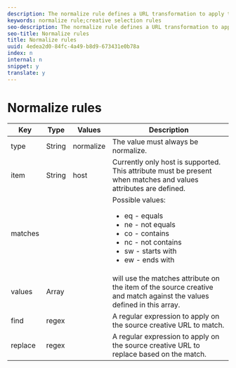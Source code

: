 ```yaml
---
description: The normalize rule defines a URL transformation to apply to a source creative URL obtained from a VAST/VMAP response.
keywords: normalize rule;creative selection rules
seo-description: The normalize rule defines a URL transformation to apply to a source creative URL obtained from a VAST/VMAP response.
seo-title: Normalize rules
title: Normalize rules
uuid: 4edea2d0-84fc-4a49-b8d9-673431e0b78a
index: n
internal: n
snippet: y
translate: y
---
```


# Normalize rules


<table id="table_ljp_tgx_hz"> 
 <title>The normalize rule has the following attributes and possible values:</title> 
 <thead> 
  <tr> 
   <th class="entry">Key</th> 
   <th class="entry">Type</th> 
   <th class="entry">Values</th> 
   <th class="entry">Description</th> 
  </tr> 
 </thead>
 <tbody> 
  <tr> 
   <td><span class="codeph">type</span></td> 
   <td><span class="codeph">String</span></td> 
   <td><span class="codeph">normalize</span></td> 
   <td>The value must always be <span class="codeph">normalize</span>.</td> 
  </tr> 
  <tr> 
   <td><span class="codeph">item</span></td> 
   <td><span class="codeph">String</span></td> 
   <td><span class="codeph">host</span></td> 
   <td>Currently only <span class="codeph">host</span> is supported. This attribute must be present when <span class="codeph">matches</span> and <span class="codeph">values</span> attributes are defined.</td> 
  </tr> 
  <tr> 
   <td><span class="codeph">matches</span></td> 
   <td></td> 
   <td></td> 
   <td>Possible values:
    <ul id="ul_tnf_2hx_hz"> 
     <li><span class="codeph">eq</span> - equals</li> 
     <li><span class="codeph">ne</span> - not equals</li> 
     <li><span class="codeph">co</span> - contains</li> 
     <li><span class="codeph">nc</span> - not contains</li> 
     <li><span class="codeph">sw</span> - starts with</li> 
     <li><span class="codeph">ew</span> - ends with</li> 
    </ul></td> 
  </tr> 
  <tr> 
   <td><span class="codeph">values</span></td> 
   <td><span class="codeph">Array</span></td> 
   <td></td> 
   <td>
    <ph conkeyref="phrases/primetime-sdk-name" /> will use the <span class="codeph">matches</span> attribute on the <span class="codeph">item</span> of the source creative and match against the values defined in this array.</td> 
  </tr> 
  <tr> 
   <td><span class="codeph">find</span></td> 
   <td><span class="codeph">regex</span></td> 
   <td></td> 
   <td>A regular expression to apply on the source creative URL to match.</td> 
  </tr> 
  <tr> 
   <td><span class="codeph">replace</span></td> 
   <td><span class="codeph">regex</span></td> 
   <td></td> 
   <td>A regular expression to apply on the source creative URL to replace based on the match.</td> 
  </tr> 
 </tbody> 
</table>

